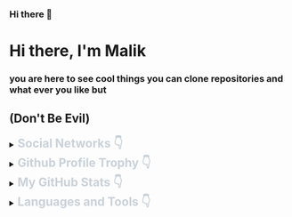 ### Hi there 👋

<!--
**MalekIT99/MalekIT99** is a ✨ _special_ ✨ repository because its `README.md` (this file) appears on your GitHub profile.

Here are some ideas to get you started:

- 🔭 I’m currently working on ...
- 🌱 I’m currently learning ...
- 👯 I’m looking to collaborate on ...
- 🤔 I’m looking for help with ...
- 💬 Ask me about ...
- 📫 How to reach me: ...
- 😄 Pronouns: ...
- ⚡ Fun fact: ...
-->

# Hi there, I'm Malik

### you are here to see cool things you can clone repositories and what ever you like but

## (Don't Be Evil)

<details>
    <summary><h2 style="display:inline;color:#C9D1D9;font-weight:bold">Social Networks 👇</h2></summary>
    <ol>
        <li><a href="https://www.facebook.com/malekAwla/">Facebook</a></li>
        <li><a href="https://www.instagram.com/malik_awla/">Instagram</a></li>
    </ol>
</details>

<details>
    <summary><h2 style="display:inline;color:#C9D1D9;font-weight:bold">Github Profile Trophy 👇</h2></summary>
    <img src="https://github-profile-trophy.vercel.app/?username=MalekIT99&theme=darkhub&no-frame=true">
</details>

<details>
    <summary><h2 style="display:inline;color:#C9D1D9;font-weight:bold">My GitHub Stats 👇</h2></summary>
    <img src="https://github-readme-stats.vercel.app/api?username=MalekIT99&show_icons=true&theme=radical&count_private=true&include_all_commits=true">
    <br>
    <img src="https://github-readme-streak-stats.herokuapp.com/?user=MalekIT99&theme=radical&hide_border=false&count_private=true">
    <br>
    <img src="https://github-readme-stats.vercel.app/api/top-langs/?username=MalekIT99&theme=radical&hide_border=false&layout=compact">

</details>

<details>

<summary><h2 style="display:inline;color:#C9D1D9;font-weight:bold">Languages and Tools 👇</h2></summary>
<div style="background:#FFFFFF;pading:15px">
    <img alt="bootstrap" width="25px" src="./icons/apple-original.svg" style="margin:9px 4px 3px 5px;background:#ffffff" />
    <img alt="bootstrap" width="25px" src="./icons/bootstrap-original.svg" style="margin:9px 4px 3px 5px;" />
    <img alt="bootstrap" width="25px" src="./icons/chrome-original.svg" style="margin:9px 4px 3px 5px;" />
    <img alt="bootstrap" width="25px" src="./icons/facebook-original.svg" style="margin:9px 4px 3px 5px;" />
    <img alt="bootstrap" width="25px" src="./icons/firefox-original.svg" style="margin:9px 4px 3px 5px;" />
    <img alt="bootstrap" width="25px" src="./icons/github-original.svg" style="margin:9px 4px 3px 5px;" />
    <img alt="bootstrap" width="25px" src="./icons/google-original.svg" style="margin:9px 4px 3px 5px;" />
    <img alt="bootstrap" width="25px" src="./icons/googlecloud-original.svg" style="margin:9px 4px 3px 5px;" />
    <img alt="bootstrap" width="25px" src="./icons/twitter-original.svg" style="margin:9px 4px 3px 5px;" />
    <img alt="bootstrap" width="25px" src="./icons/vscode-original.svg" style="margin:9px 4px 3px 5px;" />
</div>
</details>